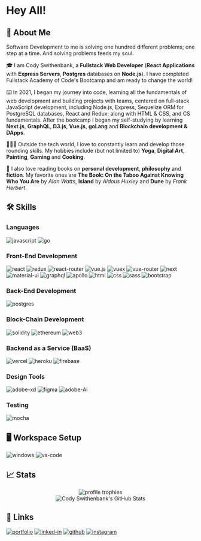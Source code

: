# Hey All!

## 🧊 About Me

Software Development to me is solving one hundred different problems; one step at a time. And solving problems feeds my soul.

🎓 I am Cody Swithenbank, a **Fullstack Web Developer** (**React Applications** with **Express Servers**, **Postgres** databases on **Node.js**). I have completed Fullstack Academy of Code's Bootcamp and am ready to change the world!

⌨️ In 2021, I began my journey into code, learning all the fundamentals of web development and building projects with teams, centered on full-stack JavaScript development, including Node.js, Express, Sequelize ORM for PostgreSQL databases, React and Redux; along with HTML & CSS, and CS fundamentals. After the bootcamp I began my self-studying by learning **Next.js**, **GraphQL**, **D3.js**, **Vue.js**, **goLang** and **Blockchain development & DApps**.

🧘🏼‍♂️ Outside the tech world, I love to constantly learn and develop those rounding skills. My hobbies include (but not limited to) **Yoga**, **Digital Art**, **Painting**, **Gaming** and **Cooking**.

📖 I also love reading books on **personal development**, **philosophy** and **fiction**. My favorite ones are **The Book: On the Taboo Against Knowing Who You Are** by _Alan Watts_, **Island** by _Aldous Huxley_ and **Dune** by _Frank Herbert_.

## 🛠️ Skills

### Languages

![javascript](https://img.shields.io/badge/JavaScript-323330?style=for-the-badge&logo=javascript&logoColor=F7DF1E)
![go](https://img.shields.io/badge/GoLang-3776AB?style=for-the-badge&logo=go&logoColor=white)

### Front-End Development

![react](https://img.shields.io/badge/React-20232A?style=for-the-badge&logo=react&logoColor=61DAFB)
![redux](https://img.shields.io/badge/Redux-593D88?style=for-the-badge&logo=redux&logoColor=white)
![react-router](https://img.shields.io/badge/React_Router-CA4245?style=for-the-badge&logo=react-router&logoColor=white)
![vue.js](https://img.shields.io/badge/Vue-4FC08D?style=for-the-badge&logo=Vue.js&logoColor=white)
![vuex](https://img.shields.io/badge/Vuex-4FC08D?style=for-the-badge&logo=Vue.js&logoColor=white)
![vue-router](https://img.shields.io/badge/Vue_Router-4FC08D?style=for-the-badge&logo=Vue.js&logoColor=white)
![next](https://img.shields.io/badge/Next-000000?style=for-the-badge&logo=nextdotjs&logoColor=FFFFFF)
![material-ui](https://img.shields.io/badge/Material_UI-0081CB?style=for-the-badge&logo=mui&logoColor=white)
![graphql](https://img.shields.io/badge/GraphQL-E434AA?style=for-the-badge&logo=graphql&logoColor=white)
![apollo](https://img.shields.io/badge/Apollo_GraphQL-000000?style=for-the-badge&logo=apollographql&logoColor=white)
![html](https://img.shields.io/badge/HTML5-E34F26?style=for-the-badge&logo=html5&logoColor=white)
![css](https://img.shields.io/badge/CSS3-1572B6?style=for-the-badge&logo=css3&logoColor=white)
![sass](https://img.shields.io/badge/SASS-CC6699?style=for-the-badge&logo=sass&logoColor=white)
![bootstrap](https://img.shields.io/badge/Bootstrap-563D7C?style=for-the-badge&logo=bootstrap&logoColor=white)

### Back-End Development

![postgres](https://img.shields.io/badge/Postgresql-4169E1?style=for-the-badge&logo=postgresql&logoColor=white)

### Block-Chain Development

![solidity](https://img.shields.io/badge/Solidity-363636?style=for-the-badge&logo=solidity&logoColor=white)
![ethereum](https://img.shields.io/badge/Ethereum-3C3C3D?style=for-the-badge&logo=ethereum&logoColor=white)
![web3](https://img.shields.io/badge/Web_3-F16822?style=for-the-badge&logo=web3.js&logoColor=white)

### Backend as a Service (BaaS)

![vercel](https://img.shields.io/badge/Vercel-000000?style=for-the-badge&logo=Vercel&logoColor=white)
![heroku](https://img.shields.io/badge/Heroku-430098?style=for-the-badge&logo=heroku&logoColor=white)
![firebase](https://img.shields.io/badge/Firebase-FFCA28?style=for-the-badge&logo=Firebase&logoColor=white)

### Design Tools

![adobe-xd](https://img.shields.io/badge/abode_xd-470137?style=for-the-badge&logo=adobe-xd&logoColor=white)
![figma](https://img.shields.io/badge/figma-000000?style=for-the-badge&logo=figma&logoColor=white)
![adobe-Ai](https://img.shields.io/badge/abode_ai-FF9A00?style=for-the-badge&logo=adobe-illustrator&logoColor=white)

### Testing

![mocha](https://img.shields.io/badge/Mocha-8D6748?style=for-the-badge&logo=mocha&logoColor=white)

## 🖥️ Workspace Setup

![windows](https://img.shields.io/badge/Windows_10-0078D6?style=for-the-badge&logo=windows&logoColor=white)
![vs-code](https://img.shields.io/badge/VS_Code-007ACC?style=for-the-badge&logo=Visual-Studio-Code&logoColor=white)

## 📈 Stats

<div align="center">
    <img src="https://github-profile-trophy.vercel.app/?username=cswithen&row=1&column=6&margin-h=8&theme=darkhub&count_private=true&margin-w=15&no-frame=true" alt="profile trophies" />
    <br />
    <img src="https://github-readme-stats.vercel.app/api?username=cswithen&show_icons=true&hide_border=true" alt="Cody Swithenbank's GitHub Stats">
    <br />

</div>

## 🔗 Links

[![portfolio](https://img.shields.io/badge/Portfolio-5340ff?style=for-the-badge&logo=Google-chrome&logoColor=white)](https://cody-swithenbank.vercel.app/)
[![linked-in](https://img.shields.io/badge/Linked_In-0077B5?style=for-the-badge&logo=LinkedIn&logoColor=white)](https://www.linkedin.com/in/codyswithenbank/)
[![github](https://img.shields.io/badge/GitHub-000000?style=for-the-badge&logo=GitHub&logoColor=white)](https://github.com/cswithen)
[![instagram](https://img.shields.io/badge/Instagram-E4405F?style=for-the-badge&logo=instagram&logoColor=white)](https://www.instagram.com/c_swithen/)

